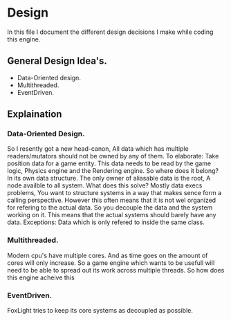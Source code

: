 # Design
In this file I document the different design decisions I make while coding this engine.

## General Design Idea's.
 * Data-Oriented design.
 * Multithreaded.
 * EventDriven.

## Explaination

### Data-Oriented Design.

So I resently got a new head-canon, All data which has multiple readers/mutators should not be owned by any of them.
To elaborate: Take position data for a game entity. This data needs to be read by the game logic, Physics engine and the Rendering engine. 
So where does it belong? In its own data structure. The only owner of aliasable data is the root, A node availble to all system. 
What does this solve? Mostly data execs problems, You want to structure systems in a way that makes sence form a calling perspective. However this often means that it is not wel organized for refering to the actual data. So you decouple the data and the system working on it. This means that the actual systems should barely have any data. 
Exceptions: Data which is only refered to inside the same class.  

### Multithreaded.

Modern cpu's have multiple cores. And as time goes on the amount of cores will only increase. So a game engine which wants to be usefull will need to be able to spread out its work across multiple threads. So how does this engine acheive this

### EventDriven.

FoxLight tries to keep its core systems as decoupled as possible.
